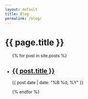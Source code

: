 ```yaml
---
layout: default
title: Blog
permalink: /blog/
---
```

<h1>{{ page.title }}</h1>

<ul>
  {% for post in site.posts %}
    <li>
      <h2><a href="{{ post.url }}">{{ post.title }}</a></h2>
      <p>{{ post.date | date: "%B %d, %Y" }}</p>
      <!--
      <p>{{ post.excerpt }}</p>
      -->
    </li>
  {% endfor %}
</ul>
